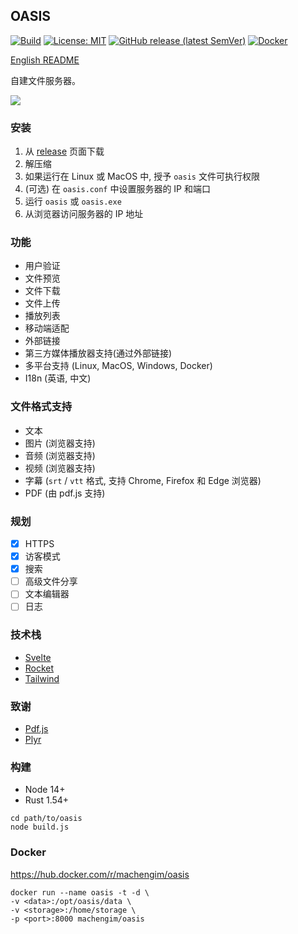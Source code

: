 ## OASIS

[![Build](https://github.com/machengim/oasis/actions/workflows/build_release.yml/badge.svg)](https://github.com/machengim/oasis/actions/workflows/build_release.yml) [![License: MIT](https://img.shields.io/badge/License-MIT-yellow.svg)](https://github.com/machengim/oasis/blob/main/LICENSE-MIT) [![GitHub release (latest SemVer)](https://img.shields.io/github/v/release/machengim/oasis)](https://github.com/machengim/oasis/releases) [![Docker](https://img.shields.io/badge/docker-v0.2.5-orange)](https://hub.docker.com/r/machengim/oasis)

[English README](https://github.com/machengim/oasis/blob/main/README.md)

自建文件服务器。

![](https://github.com/machengim/oasis/blob/main/doc/demo.png?raw=true)

### 安装

1. 从 [release](https://github.com/machengim/oasis/releases) 页面下载
2. 解压缩
3. 如果运行在 Linux 或 MacOS 中, 授予 `oasis` 文件可执行权限
4. (可选) 在 `oasis.conf` 中设置服务器的 IP 和端口
5. 运行 `oasis` 或 `oasis.exe`
6. 从浏览器访问服务器的 IP 地址

### 功能

- 用户验证
- 文件预览
- 文件下载
- 文件上传
- 播放列表
- 移动端适配
- 外部链接
- 第三方媒体播放器支持(通过外部链接)
- 多平台支持 (Linux, MacOS, Windows, Docker)
- I18n (英语, 中文)

### 文件格式支持

- 文本
- 图片 (浏览器支持)
- 音频 (浏览器支持)
- 视频 (浏览器支持)
- 字幕 (`srt` / `vtt` 格式, 支持 Chrome, Firefox 和 Edge 浏览器)
- PDF (由 pdf.js 支持)

### 规划

- [x] HTTPS
- [x] 访客模式
- [x] 搜索
- [ ] 高级文件分享
- [ ] 文本编辑器
- [ ] 日志

### 技术栈

- [Svelte](https://svelte.dev)
- [Rocket](https://rocket.rs)
- [Tailwind](https://tailwindcss.com)

### 致谢

- [Pdf.js](https://mozilla.github.io/pdf.js)
- [Plyr](https://plyr.io)

### 构建

- Node 14+
- Rust 1.54+

```
cd path/to/oasis
node build.js
```

### Docker

https://hub.docker.com/r/machengim/oasis

```
docker run --name oasis -t -d \
-v <data>:/opt/oasis/data \
-v <storage>:/home/storage \
-p <port>:8000 machengim/oasis
```

